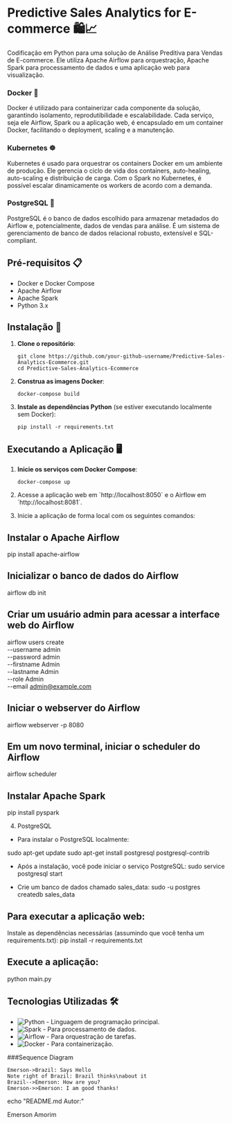 # Predictive Sales Analytics for E-commerce 🛍️📈

Codificação em Python para uma solução de Análise Preditiva para Vendas de E-commerce. Ele utiliza Apache Airflow para orquestração, Apache Spark para processamento de dados e uma aplicação web para visualização.

### Docker 🐳

Docker é utilizado para containerizar cada componente da solução, garantindo isolamento, reprodutibilidade e escalabilidade. Cada serviço, seja ele Airflow, Spark ou a aplicação web, é encapsulado em um container Docker, facilitando o deployment, scaling e a manutenção.

### Kubernetes ☸️

Kubernetes é usado para orquestrar os containers Docker em um ambiente de produção. Ele gerencia o ciclo de vida dos containers, auto-healing, auto-scaling e distribuição de carga. Com o Spark no Kubernetes, é possível escalar dinamicamente os workers de acordo com a demanda.

### PostgreSQL 🐘

PostgreSQL é o banco de dados escolhido para armazenar metadados do Airflow e, potencialmente, dados de vendas para análise. É um sistema de gerenciamento de banco de dados relacional robusto, extensível e SQL-compliant.


## Pré-requisitos 📋

- Docker e Docker Compose
- Apache Airflow
- Apache Spark
- Python 3.x

## Instalação 🚀

1. **Clone o repositório**:
   ```b
   git clone https://github.com/your-github-username/Predictive-Sales-Analytics-Ecommerce.git
   cd Predictive-Sales-Analytics-Ecommerce
   ```

2. **Construa as imagens Docker**:
   ```
   docker-compose build
   ```

3. **Instale as dependências Python** (se estiver executando localmente sem Docker):
   ```
   pip install -r requirements.txt
   ```

## Executando a Aplicação 🖥️

1. **Inicie os serviços com Docker Compose**:
   ```
   docker-compose up
   ```

2. Acesse a aplicação web em \`http://localhost:8050\` e o Airflow em \`http://localhost:8081\`.

3. Inicie a aplicação de forma local com os seguintes comandos:

## Instalar o Apache Airflow
pip install apache-airflow

## Inicializar o banco de dados do Airflow
airflow db init

## Criar um usuário admin para acessar a interface web do Airflow
airflow users create \
    --username admin \
    --password admin \
    --firstname Admin \
    --lastname Admin \
    --role Admin \
    --email admin@example.com
    
## Iniciar o webserver do Airflow
airflow webserver -p 8080

## Em um novo terminal, iniciar o scheduler do Airflow
airflow scheduler

## Instalar Apache Spark
pip install pyspark


4. PostgreSQL
- Para instalar o PostgreSQL localmente:

sudo apt-get update
sudo apt-get install postgresql postgresql-contrib

- Após a instalação, você pode iniciar o serviço PostgreSQL:
sudo service postgresql start

- Crie um banco de dados chamado sales_data:
sudo -u postgres createdb sales_data

## Para executar a aplicação web:
Instale as dependências necessárias (assumindo que você tenha um requirements.txt):
pip install -r requirements.txt

## Execute a aplicação:
python main.py


## Tecnologias Utilizadas 🛠️

- ![Python](https://img.shields.io/badge/-Python-3776AB?style=flat-square&logo=python&logoColor=white) - Linguagem de programação principal.
- ![Spark](https://img.shields.io/badge/-Spark-E25A1C?style=flat-square&logo=apache-spark&logoColor=white) - Para processamento de dados.
- ![Airflow](https://img.shields.io/badge/-Airflow-017CEE?style=flat-square&logo=apache-airflow&logoColor=white) - Para orquestração de tarefas.
- ![Docker](https://img.shields.io/badge/-Docker-2496ED?style=flat-square&logo=docker&logoColor=white) - Para containerização.


###Sequence Diagram
                    
```seq
Emerson->Brazil: Says Hello 
Note right of Brazil: Brazil thinks\nabout it 
Brazil-->Emerson: How are you? 
Emerson->>Emerson: I am good thanks!
```

echo "README.md Autor:"

Emerson Amorim

